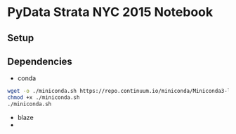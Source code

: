 # PyData Strata NYC 2015 Notebook


## Setup


## Dependencies

* conda

```sh
wget -o ./miniconda.sh https://repo.continuum.io/miniconda/Miniconda3-latest-MacOSX-x86_64.sh
chmod +x ./miniconda.sh
./miniconda.sh
```

* blaze
* 